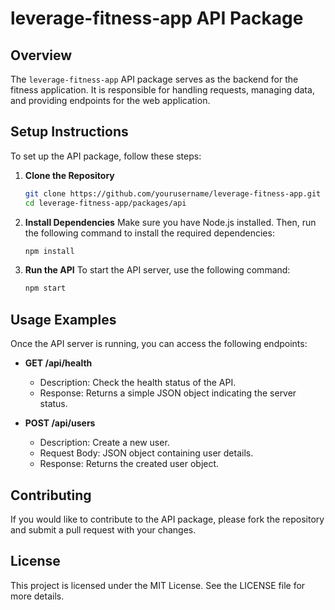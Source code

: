 # leverage-fitness-app API Package

## Overview
The `leverage-fitness-app` API package serves as the backend for the fitness application. It is responsible for handling requests, managing data, and providing endpoints for the web application.

## Setup Instructions
To set up the API package, follow these steps:

1. **Clone the Repository**
   ```bash
   git clone https://github.com/yourusername/leverage-fitness-app.git
   cd leverage-fitness-app/packages/api
   ```

2. **Install Dependencies**
   Make sure you have Node.js installed. Then, run the following command to install the required dependencies:
   ```bash
   npm install
   ```

3. **Run the API**
   To start the API server, use the following command:
   ```bash
   npm start
   ```

## Usage Examples
Once the API server is running, you can access the following endpoints:

- **GET /api/health**
  - Description: Check the health status of the API.
  - Response: Returns a simple JSON object indicating the server status.

- **POST /api/users**
  - Description: Create a new user.
  - Request Body: JSON object containing user details.
  - Response: Returns the created user object.

## Contributing
If you would like to contribute to the API package, please fork the repository and submit a pull request with your changes.

## License
This project is licensed under the MIT License. See the LICENSE file for more details.